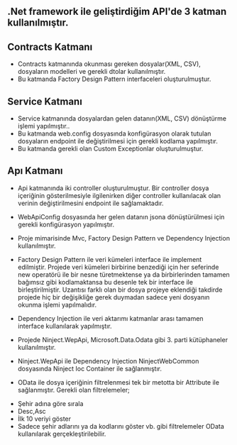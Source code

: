 ## .Net framework ile geliştirdiğim API'de 3 katman kullanılmıştır.

## Contracts Katmanı

- Contracts katmanında okunması gereken dosyalar(XML, CSV), dosyaların modelleri ve gerekli dtolar kullanılmıştır.
- Bu katmanda Factory Design Pattern interfaceleri oluşturulmuştur.

## Service Katmanı

- Service katmanında dosyalardan gelen datanın(XML, CSV) dönüştürme işlemi yapılmıştır..
- Bu katmanda web.config dosyasında konfigürasyon olarak tutulan dosyaların endpoint ile değiştirilmesi için gerekli  kodlama yapılmıştır.
- Bu katmanda gerekli olan Custom Exceptionlar oluşturulmuştur.

## Apı Katmanı

- Api katmanında iki controller oluşturulmuştur. Bir controller dosya içeriğinin gösterilmesiyle ilgilenirken diğer controller kullanılacak olan verinin değiştirilmesini endpoint ile sağlamaktadır.
- WebApiConfig dosyasında her gelen datanın jsona dönüştürülmesi için gerekli konfigürasyon yapılmıştır.

- Proje mimarisinde Mvc, Factory Design Pattern ve Dependency Injection kullanılmıştır.
- Factory Design Pattern ile veri kümeleri interface ile implement edilmiştir. Projede veri kümeleri birbirine benzediği için her seferinde new operatörü ile bir nesne türetmektense ya da birbirlerinden tamamen bağımsız gibi kodlamaktansa bu desenle tek bir interface ile birleştirilmiştir. Uzantısı farklı olan bir dosya  projeye eklendiği takdirde projede hiç bir değişikliğe gerek duymadan sadece yeni dosyanın okunma işlemi yapılmalıdır.
- Dependency Injection ile veri aktarımı katmanlar arası tamamen interface kullanılarak yapılmıştır.

- Projede Ninject.WepApi, Microsoft.Data.Odata gibi 3. parti kütüphaneler kullanılmıştır.
- Ninject.WepApi ile Dependency Injection NinjectWebCommon dosyasında Ninject Ioc Container ile sağlanmıştır.

- OData ile dosya içeriğinin filtrelenmesi tek bir metotta bir Attribute ile sağlanmıştır. Gerekli olan filtrelemeler;

* Şehir adına göre sırala
* Desc,Asc
* İlk 10 veriyi göster
* Sadece şehir adlarını ya da kodlarını göster vb. gibi filtrelemeler OData kullanılarak gerçekleştirilebilir.  

  
